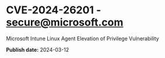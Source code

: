 # CVE-2024-26201 - secure@microsoft.com

Microsoft Intune Linux Agent Elevation of Privilege Vulnerability

**Publish date:** 2024-03-12
